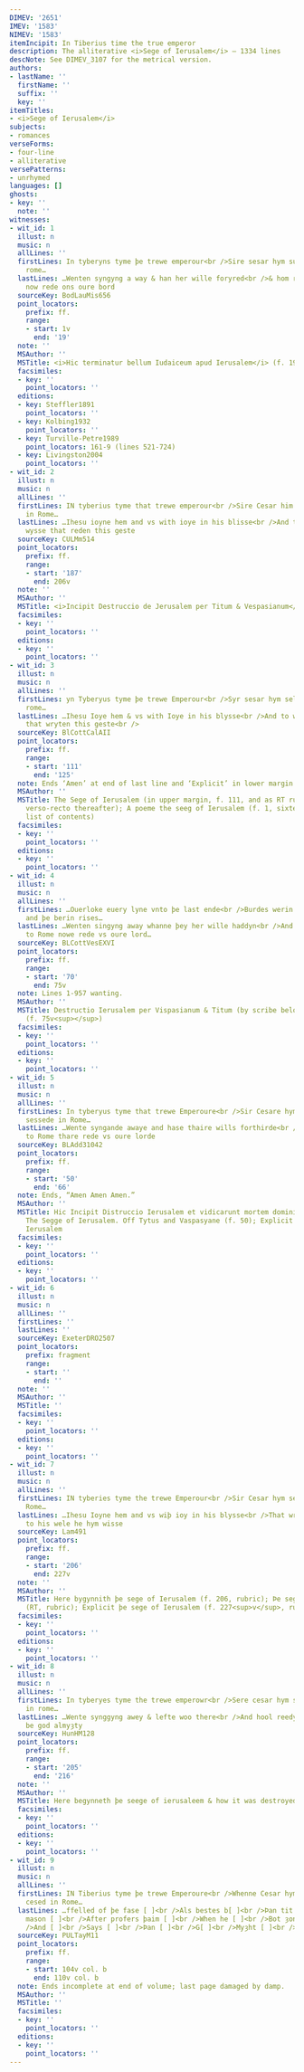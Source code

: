 ```yaml
---
DIMEV: '2651'
IMEV: '1583'
NIMEV: '1583'
itemIncipit: In Tiberius time the true emperor
description: The alliterative <i>Sege of Ierusalem</i> — 1334 lines
descNote: See DIMEV_3107 for the metrical version.
authors:
- lastName: ''
  firstName: ''
  suffix: ''
  key: ''
itemTitles:
- <i>Sege of Ierusalem</i>
subjects:
- romances
verseForms:
- four-line
- alliterative
versePatterns:
- unrhymed
languages: []
ghosts:
- key: ''
  note: ''
witnesses:
- wit_id: 1
  illust: n
  music: n
  allLines: ''
  firstLines: In tyberyns tyme þe trewe emperour<br />Sire sesar hym sulf seysed in
    rome…
  lastLines: …Wenten syngyng a way & han her wille foryred<br />& hom riden to rome
    now rede ons oure bord
  sourceKey: BodLauMis656
  point_locators:
    prefix: ff.
    range:
    - start: 1v
      end: '19'
  note: ''
  MSAuthor: ''
  MSTitle: <i>Hic terminatur bellum Iudaiceum apud Ierusalem</i> (f. 19)
  facsimiles:
  - key: ''
    point_locators: ''
  editions:
  - key: Steffler1891
    point_locators: ''
  - key: Kolbing1932
    point_locators: ''
  - key: Turville-Petre1989
    point_locators: 161-9 (lines 521-724)
  - key: Livingston2004
    point_locators: ''
- wit_id: 2
  illust: n
  music: n
  allLines: ''
  firstLines: IN tyberius tyme that trewe emperour<br />Sire Cesar him self sesed
    in Rome…
  lastLines: …Ihesu ioyne hem and vs with ioye in his blisse<br />And to wele hem
    wysse that reden this geste
  sourceKey: CULMm514
  point_locators:
    prefix: ff.
    range:
    - start: '187'
      end: 206v
  note: ''
  MSAuthor: ''
  MSTitle: <i>Incipit Destruccio de Jerusalem per Titum & Vespasianum</i> (f. 187)
  facsimiles:
  - key: ''
    point_locators: ''
  editions:
  - key: ''
    point_locators: ''
- wit_id: 3
  illust: n
  music: n
  allLines: ''
  firstLines: yn Tyberyus tyme þe trewe Emperour<br />Syr sesar hym self sesed in
    rome…
  lastLines: …Ihesu Ioye hem & vs with Ioye in his blysse<br />And to welthe hem wysse
    that wryten this geste<br />
  sourceKey: BlCottCalAII
  point_locators:
    prefix: ff.
    range:
    - start: '111'
      end: '125'
  note: Ends ‘Amen’ at end of last line and ‘Explicit’ in lower margin below.
  MSAuthor: ''
  MSTitle: The Sege of Ierusalem (in upper margin, f. 111, and as RT running across
    verso-recto thereafter); A poeme the seeg of Ierusalem (f. 1, sixteenth-century
    list of contents)
  facsimiles:
  - key: ''
    point_locators: ''
  editions:
  - key: ''
    point_locators: ''
- wit_id: 4
  illust: n
  music: n
  allLines: ''
  firstLines: …Ouerloke euery lyne vnto þe last ende<br />Burdes werin borne adowne
    and þe berin rises…
  lastLines: …Wenten singyng away whanne þey her wille haddyn<br />And home riden
    to Rome nowe rede vs oure lord…
  sourceKey: BLCottVesEXVI
  point_locators:
    prefix: ff.
    range:
    - start: '70'
      end: 75v
  note: Lines 1-957 wanting.
  MSAuthor: ''
  MSTitle: Destructio Ierusalem per Vispasianum & Titum (by scribe below last line
    (f. 75v<sup></sup>)
  facsimiles:
  - key: ''
    point_locators: ''
  editions:
  - key: ''
    point_locators: ''
- wit_id: 5
  illust: n
  music: n
  allLines: ''
  firstLines: In tyberyus tyme that trewe Emperoure<br />Sir Cesare hym seluyn was
    sessede in Rome…
  lastLines: …Wente syngande awaye and hase thaire wills forthirde<br />And rydis
    to Rome thare rede vs oure lorde
  sourceKey: BLAdd31042
  point_locators:
    prefix: ff.
    range:
    - start: '50'
      end: '66'
  note: Ends, “Amen Amen Amen.”
  MSAuthor: ''
  MSTitle: Hic Incipit Distruccio Ierusalem et vidicarunt mortem domini Ihesu Cristi.
    The Segge of Ierusalem. Off Tytus and Vaspasyane (f. 50); Explicit la sege de
    Ierusalem
  facsimiles:
  - key: ''
    point_locators: ''
  editions:
  - key: ''
    point_locators: ''
- wit_id: 6
  illust: n
  music: n
  allLines: ''
  firstLines: ''
  lastLines: ''
  sourceKey: ExeterDRO2507
  point_locators:
    prefix: fragment
    range:
    - start: ''
      end: ''
  note: ''
  MSAuthor: ''
  MSTitle: ''
  facsimiles:
  - key: ''
    point_locators: ''
  editions:
  - key: ''
    point_locators: ''
- wit_id: 7
  illust: n
  music: n
  allLines: ''
  firstLines: IN tyberies tyme the trewe Emperour<br />Sir Cesar hym self sesid in
    Rome…
  lastLines: …Ihesu Ioyne hem and vs wiþ ioy in his blysse<br />That wrote þis geest
    to his wele he hym wisse
  sourceKey: Lam491
  point_locators:
    prefix: ff.
    range:
    - start: '206'
      end: 227v
  note: ''
  MSAuthor: ''
  MSTitle: Here bygynnith þe sege of Ierusalem (f. 206, rubric); Þe sege of Ierusalem
    (RT, rubric); Explicit þe sege of Ierusalem (f. 227<sup>v</sup>, rubric)
  facsimiles:
  - key: ''
    point_locators: ''
  editions:
  - key: ''
    point_locators: ''
- wit_id: 8
  illust: n
  music: n
  allLines: ''
  firstLines: In tyberyes tyme the trewe emperowr<br />Sere cesar hym seluen seysyd
    in rome…
  lastLines: …Wente synggyng awey & lefte woo there<br />And hool reedyn to rome yblessyd
    be god almyȝty
  sourceKey: HunHM128
  point_locators:
    prefix: ff.
    range:
    - start: '205'
      end: '216'
  note: ''
  MSAuthor: ''
  MSTitle: Here begynneth þe seege of ierusaleem & how it was destroyed (f. 205)
  facsimiles:
  - key: ''
    point_locators: ''
  editions:
  - key: ''
    point_locators: ''
- wit_id: 9
  illust: n
  music: n
  allLines: ''
  firstLines: IN Tiberius tyme þe trewe Emperoure<br />Whenne Cesar hym seluyn was
    cesed in Rome…
  lastLines: …ffelled of þe fase [ ]<br />Als bestes b[ ]<br />Þan tit is [ ]<br />Mas
    mason [ ]<br />After profers þaim [ ]<br />When he [ ]<br />Bot ȝone þe [ ]<br
    />And [ ]<br />Says [ ]<br />Þan [ ]<br />G[ ]<br />Myȝht [ ]<br />ffor [ ]…
  sourceKey: PULTayM11
  point_locators:
    prefix: ff.
    range:
    - start: 104v col. b
      end: 110v col. b
  note: Ends incomplete at end of volume; last page damaged by damp.
  MSAuthor: ''
  MSTitle: ''
  facsimiles:
  - key: ''
    point_locators: ''
  editions:
  - key: ''
    point_locators: ''
---
```

